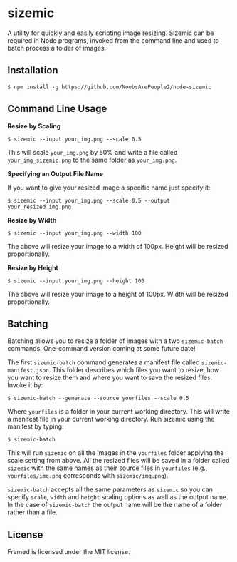 # sizemic

A utility for quickly and easily scripting image resizing. Sizemic can be required in Node programs, invoked from the command line and used to batch process a folder of images.

## Installation

    $ npm install -g https://github.com/NoobsArePeople2/node-sizemic

## Command Line Usage

__Resize by Scaling__

    $ sizemic --input your_img.png --scale 0.5

This will scale `your_img.png` by 50% and write a file called `your_img_sizemic.png` to the same folder as `your_img.png`.

__Specifying an Output File Name__

If you want to give your resized image a specific name just specify it:

    $ sizemic --input your_img.png --scale 0.5 --output your_resized_img.png

__Resize by Width__

    $ sizemic --input your_img.png --width 100

The above will resize your image to a width of 100px. Height will be resized proportionally.

__Resize by Height__

    $ sizemic --input your_img.png --height 100

The above will resize your image to a height of 100px. Width will be resized proportionally.

## Batching

Batching allows you to resize a folder of images with a two `sizemic-batch` commands. One-command version coming at some future date!

The first `sizemic-batch` command generates a manifest file called `sizemic-manifest.json`. This folder describes which files you want to resize, how you want to resize them and where you want to save the resized files. Invoke it by:

    $ sizemic-batch --generate --source yourfiles --scale 0.5

Where `yourfiles` is a folder in your current working directory. This will write a manifest file in your current working directory. Run sizemic using the manifest by typing:

    $ sizemic-batch

This will run `sizemic` on all the images in the `yourfiles` folder applying the scale setting from above. All the resized files will be saved in a folder called `sizemic` with the same names as their source files in `yourfiles` (e.g., `yourfiles/img.png` corresponds with `sizemic/img.png`).

`sizemic-batch` accepts all the same parameters as `sizemic` so you can specify `scale`, `width` and `height` scaling options as well as the output name. In the case of `sizemic-batch` the output name will be the name of a folder rather than a file.

## License

Framed is licensed under the MIT license.